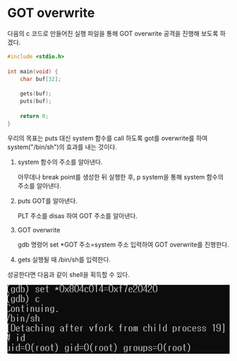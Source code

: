 # GOT overwrite

다음의 c 코드로 만들어진 실행 파일을 통해 GOT overwrite 공격을 진행해 보도록 하겠다.

```c
#include <stdio.h>

int main(void) {
	char buf[32]; 
	
	gets(buf); 	
	puts(buf); 
	
	return 0; 
}
```

우리의 목표는 puts 대신 system 함수를 call 하도록 got를 overwrite를 하여 system("/bin/sh")의 효과를 내는 것이다. 

1. system 함수의 주소를 알아낸다. 
    
    아무데나 break point를 생성한 뒤 실행한 후, p system을 통해 system 함수의 주소를 알아낸다.
2. puts GOT를 알아낸다.

   PLT 주소를 disas 하여 GOT 주소를 알아낸다. 
3. GOT overwrite
 
    gdb 명령어 set *GOT 주소=system 주소 입력하여 GOT overwrite를 진행한다.
4. gets 실행될 때 /bin/sh를 입력한다. 

성공한다면 다음과 같이 shell을 획득할 수 있다.

![GOT](./img/GOT.PNG)